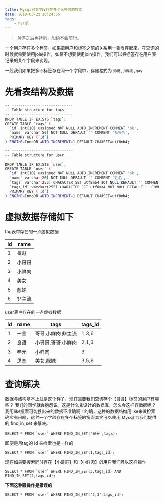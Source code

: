 ```yaml
---
title: Mysql对某字段存在多个标签时的搜索
date: 2019-03-22 10:24:55
tags: 
    - Mysql
---
```


> 风停之后再扬帆，船绝不会前行。

一个用户存在多个标签，如果把用户和标签之前的关系用一张表存起来，在查询的时候就需要使用join操作，如果不想要使用join操作，我们可以把标签存在用户表记录的某个字段来实现。

<!-- more  -->

一般我们如果把多个标签存在同一个字段中，存储格式为 `帅哥,小鲜肉,gay` 

# 先看表结构及数据

``` bash
-- ----------------------------
-- Table structure for tags
-- ----------------------------
DROP TABLE IF EXISTS `tags`;
CREATE TABLE `tags` (
  `id` int(10) unsigned NOT NULL AUTO_INCREMENT COMMENT 'pk',
  `name` varchar(50) NOT NULL DEFAULT '' COMMENT '标签名',
  PRIMARY KEY (`id`)
) ENGINE=InnoDB AUTO_INCREMENT=1 DEFAULT CHARSET=utf8mb4;

-- ----------------------------
-- Table structure for user
-- ----------------------------
DROP TABLE IF EXISTS `user`;
CREATE TABLE `user` (
  `id` int(10) unsigned NOT NULL AUTO_INCREMENT COMMENT 'pk',
  `name` varchar(20) NOT NULL DEFAULT '' COMMENT '姓名',
  `tags` varchar(255) CHARACTER SET utf8mb4 NOT NULL DEFAULT '' COMMENT '标签',
  `tags_id` varchar(255) CHARACTER SET utf8mb4 NOT NULL DEFAULT '' COMMENT '标签id',
  PRIMARY KEY (`id`)
) ENGINE=InnoDB AUTO_INCREMENT=1 DEFAULT CHARSET=utf8mb4;

```

# 虚拟数据存储如下

tag表中存在的一点虚拟数据

| id | name |
|---- |---- |
| 1 | 哥哥 |
| 2 | 小哥哥 |
| 3 | 小鲜肉 |
| 4 | 美女 |
| 5 | 靓妹 |
| 6 | 非主流 |

user表中存在的一点虚拟数据

| id | name | tags | tags_id|
|---- |---- |---- |---- |
| 1 | 一言 | 哥哥,小鲜肉,非主流 | 1,3,6 |
| 2 | 良语 | 小哥哥,哥哥,小鲜肉 | 2,1,3 |
| 3 | 叁元 | 小鲜肉 | 3 |
| 4 | 思恋 | 美女,靓妹 | 3,5,6 |

# 查询解决

数据与结构基本上就是这个样子，现在需要我们查询存个【哥哥】标签的用户有哪些？
我们的同学就会抱怨说，这是什么鬼设计的数据库，怎么会这样存数据呢？我用like搜索可能搜出来的数据不准确啊！的确，这种的数据结构用like来做检索确实有问题，这种一个字段存在多个标签的搜索其实可以使用 Mysql 为我们提供的 find_in_set 来解决。

```
SELECT * FROM `user` WHERE FIND_IN_SET('哥哥',tags);
```

即便是用tag的 id 来检索也是一样的

```
SELECT * FROM `user` WHERE FIND_IN_SET(1,tags_id);
```

现在如果要搜索同时存在【小哥哥】和【小鲜肉】的用户我们可以这样操作

```
SELECT * FROM `user` WHERE FIND_IN_SET(3,tags_id) AND FIND_IN_SET(2,tags_id);
```

**下面这种骚操作是错误的**

```
SELECT * FROM `user` WHERE FIND_IN_SET('2,3',tags_id);
```
